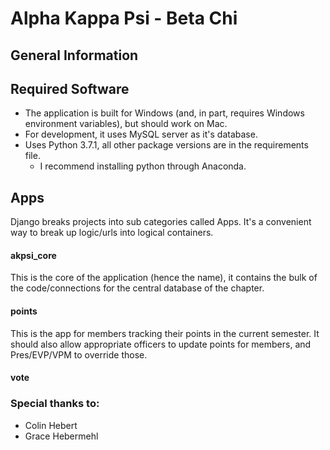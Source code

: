 # Alpha Kappa Psi - Beta Chi

## General Information

## Required Software
- The application is built for Windows (and, in part, requires Windows environment variables), but should work on Mac.
- For development, it uses MySQL server as it's database.
- Uses Python 3.7.1, all other package versions are in the requirements file. 
    - I recommend installing python through Anaconda.

## Apps
Django breaks projects into sub categories called Apps. It's a convenient way to break up logic/urls into logical containers. 

#### akpsi_core
This is the core of the application (hence the name), it contains the bulk of the code/connections for the central database of the chapter. 

#### points
This is the app for members tracking their points in the current semester. It should also allow appropriate officers to update points for members, and Pres/EVP/VPM to override those. 

#### vote

### Special thanks to:
- Colin Hebert
- Grace Hebermehl
